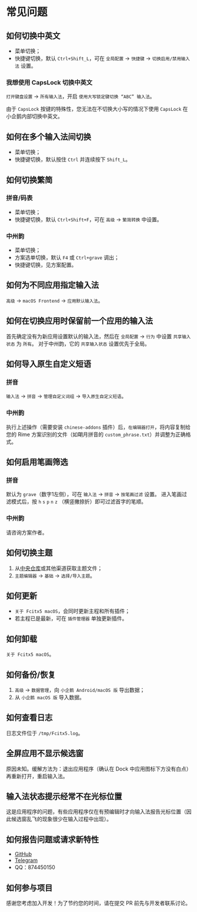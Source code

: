 # 常见问题

## 如何切换中英文
* 菜单切换；
* 快捷键切换，默认 `Ctrl+Shift_L`，可在 `全局配置` -> `快捷键` -> `切换启用/禁用输入法` 设置。

### 我想使用 CapsLock 切换中英文
`打开键盘设置` -> `所有输入法`，开启 `使用大写锁定键切换 “ABC” 输入法`。

由于 `CapsLock` 按键的特殊性，您无法在不切换大小写的情况下使用 `CapsLock` 在小企鹅内部切换中英文。

## 如何在多个输入法间切换
* 菜单切换；
* 快捷键切换，默认按住 `Ctrl` 并连续按下 `Shift_L`。

## 如何切换繁简

### 拼音/码表
* 菜单切换；
* 快捷键切换，默认 `Ctrl+Shift+F`，可在 `高级` -> `繁简转换` 中设置。

### 中州韵
* 菜单切换；
* 方案选单切换，默认 `F4` 或 `Ctrl+grave` 调出；
* 快捷键切换，见方案配置。

## 如何为不同应用指定输入法
`高级` -> `macOS Frontend` -> `应用默认输入法`。

## 如何在切换应用时保留前一个应用的输入法
首先确定没有为新应用设置默认的输入法，然后在 `全局配置` -> `行为` 中设置 `共享输入状态` 为 `所有`。
对于中州韵，它的 `共享输入状态` 设置优先于全局。 

## 如何导入原生自定义短语

### 拼音
`输入法` -> `拼音` -> `管理自定义词组` -> `导入原生自定义短语`。

### 中州韵
执行上述操作（需要安装 `chinese-addons` 插件）后，`在编辑器打开`，将内容复制给您的 Rime 方案识别的文件（如朙月拼音的 `custom_phrase.txt`）并调整为正确格式。

## 如何启用笔画筛选

### 拼音
默认为 `grave`（数字1左侧），可在 `输入法` -> `拼音` -> `按笔画过滤` 设置。
进入笔画过滤模式后，按 `h` `s` `p` `n` `z` （横竖撇捺折）即可过滤首字的笔顺。

### 中州韵
请咨询方案作者。

## 如何切换主题
1. 从[中央仓库](https://github.com/fcitx-contrib/fcitx5-theme-collection/tree/master/theme)或其他渠道获取主题文件；
2. `主题编辑器` -> `基础` -> `选择/导入主题`。

## 如何更新
* `关于 Fcitx5 macOS`，会同时更新主程和所有插件；
* 若主程已是最新，可在 `插件管理器` 单独更新插件。

## 如何卸载
`关于 Fcitx5 macOS`。

## 如何备份/恢复
1. `高级` -> `数据管理`，向 `小企鹅 Android/macOS 版` 导出数据；
2. 从 `小企鹅 macOS 版` 导入数据。

## 如何查看日志
日志文件位于 `/tmp/Fcitx5.log`。

## 全屏应用不显示候选窗
原因未知。缓解方法为：退出应用程序（确认在 Dock 中应用图标下方没有白点）再重新打开，重启输入法。

## 输入法状态提示经常不在光标位置
这是应用程序的问题，有些应用程序仅在有预编辑时才向输入法报告光标位置（因此候选窗乱飞的现象很少在输入过程中出现）。

## 如何报告问题或请求新特性
* [GitHub](https://github.com/fcitx-contrib/fcitx5-macos/issues)
* [Telegram](https://t.me/fcitx5macos)
* QQ：874450150

## 如何参与项目
感谢您考虑加入开发！为了节约您的时间，请在提交 PR 前先与开发者联系讨论。
